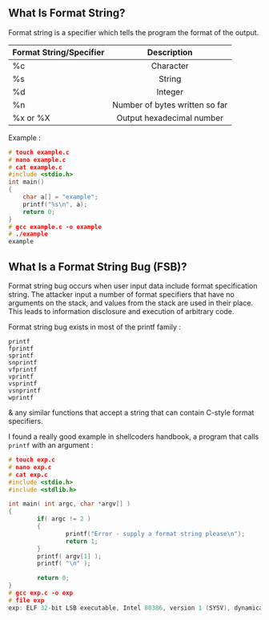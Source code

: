 ## What Is Format String?

Format string is a specifier which tells the program the format of the output.

| Format String/Specifier | Description  |
| ------------- |:-------------:| 
| %c | Character | 
| %s | String | 
| %d | Integer | 
| %n | Number of bytes written so far | 
| %x or %X | Output hexadecimal number | 

Example : 

```c
# touch example.c
# nano example.c
# cat example.c
#include <stdio.h>
int main()
{
    char a[] = "example";
    printf("%s\n", a);
    return 0;
}
# gcc example.c -o example
# ./example
example
```

## What Is a Format String Bug (FSB)?

Format string bug occurs when user input data include format specification string. The attacker input a number of format specifiers that have no arguments on the stack, and values from the stack are used in their place. This leads to information disclosure and execution of arbitrary code.

Format string bug exists in most of the printf family :

```
printf
fprintf
sprintf
snprintf
vfprintf
vprintf
vsprintf
vsnprintf
wprintf
```

& any similar functions that accept a string that can contain C-style format specifiers.

I found a really good example in shellcoders handbook, a program that calls `printf` with an argument :

```c
# touch exp.c
# nano exp.c
# cat exp.c
#include <stdio.h>
#include <stdlib.h>

int main( int argc, char *argv[] )
{
        if( argc != 2 )
        {
                printf("Error - supply a format string please\n");
                return 1;
        }
        printf( argv[1] );
        printf( "\n" );

        return 0;
}
# gcc exp.c -o exp
# file exp
exp: ELF 32-bit LSB executable, Intel 80386, version 1 (SYSV), dynamically linked (uses shared libs), for GNU/Linux 2.6.18, not stripped
```
